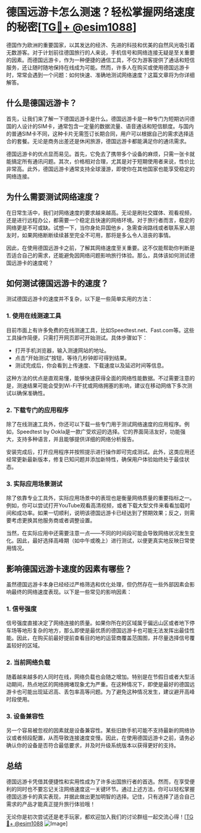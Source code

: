 # 德国远游卡怎么测速？轻松掌握网络速度的秘密[[TG💪+ @esim1088](https://t.me/s/esim1088)]

德国作为欧洲的重要国家，以其发达的经济、先进的科技和优美的自然风光吸引着无数游客。对于计划前往德国旅行的人来说，手机信号和网络连接无疑是至关重要的因素。而德国远游卡，作为一种便捷的通信工具，不仅为游客提供了通话和短信服务，还让随时随地保持在线成为可能。然而，许多人在购买或使用德国远游卡时，常常会遇到一个问题：如何快速、准确地测试网络速度？这篇文章将为你详细解答。

## 什么是德国远游卡？

首先，让我们来了解一下德国远游卡是什么。德国远游卡是一种专门为短期访问德国的人设计的SIM卡，通常包含一定量的数据流量、语音通话和短信额度。与国内的普通SIM卡不同，这种卡片无需签订长期合同，用户可以根据自己的需求选择适合的套餐。无论是商务出差还是休闲旅游，德国远游卡都能满足你的通讯需求。

德国远游卡的优点显而易见。首先，它免去了携带多个设备的麻烦，只需一张卡就能搞定所有通讯问题。其次，价格相对合理，尤其是对于短期使用者来说，性价比非常高。此外，德国远游卡通常支持全球漫游，即使你在其他国家也能享受稳定的网络连接。

## 为什么需要测试网络速度？

在日常生活中，我们对网络速度的要求越来越高。无论是刷社交媒体、观看视频，还是进行远程办公，都需要一个稳定且快速的网络环境。对于旅行者而言，稳定的网络更是不可或缺。试想一下，当你身处异国他乡，急需查询路线或者联系家人朋友时，如果网络断断续续甚至完全不可用，那将是多么令人沮丧的事情。

因此，在使用德国远游卡之前，了解其网络速度至关重要。这不仅能帮助你判断是否适合自己的需求，还能避免因网络问题影响旅行体验。那么，具体该如何测试德国远游卡的速度呢？

## 如何测试德国远游卡的速度？

测试德国远游卡的速度并不复杂，以下是一些简单实用的方法：

### 1. 使用在线测速工具

目前市面上有许多免费的在线测速工具，比如Speedtest.net、Fast.com等。这些工具操作简便，只需打开网页即可开始测试。具体步骤如下：

- 打开手机浏览器，输入测速网站的地址。
- 点击“开始测试”按钮，等待几秒钟即可得到结果。
- 测试完成后，你会看到上传速度、下载速度以及延迟时间等信息。

这种方法的优点是直观易懂，能够快速获得全面的网络性能数据。不过需要注意的是，测速结果可能会受到Wi-Fi干扰或网络拥塞的影响，建议在移动网络下多次测试以确保准确性。

### 2. 下载专门的应用程序

除了在线测速工具外，你还可以下载一些专门用于测试网络速度的应用程序。例如，Speedtest by Ookla是一款广受欢迎的选择。它的界面简洁友好，功能强大，支持多种语言，并且能够提供详细的网络分析报告。

安装完成后，打开应用程序并按照提示进行操作即可完成测试。此外，这类应用还经常更新最新版本，修复已知问题并添加新特性，确保用户体验始终处于最佳状态。

### 3. 实际应用场景测试

除了依靠专业工具外，实际应用场景中的表现也是衡量网络质量的重要指标之一。例如，你可以尝试打开YouTube观看高清视频，或者下载大型文件来看看加载时间和成功率。如果一切顺利，说明该德国远游卡已经达到了预期效果；反之，则需要考虑更换其他服务商或者调整设置。

当然，在实际应用中还需要注意一点——不同的时间段可能会导致网络状况发生变化。因此，最好选择高峰期（如中午或晚上）进行测试，以便更真实地反映日常使用情况。

## 影响德国远游卡速度的因素有哪些？

虽然德国远游卡本身已经经过严格筛选和优化处理，但仍然存在一些外部因素会影响最终的网络速度表现。以下是一些常见的影响因素：

### 1. 信号强度

信号强度直接决定了网络连接的质量。如果你所在的区域属于偏远山区或者地下停车场等地形复杂的地方，那么即使是最优质的德国远游卡也可能无法发挥出最佳性能。因此，在购买前最好提前查看目的地的运营商覆盖范围图，并尽量选择信号覆盖较好的区域。

### 2. 当前网络负载

随着越来越多的人同时在线，网络负载也会随之增加。特别是在节假日或者大型活动期间，热点地区的网络拥堵现象尤为严重。在这种情况下，即使是最好的德国远游卡也可能出现延迟高、丢包率高等问题。为了避免这种情况发生，建议避开高峰时段使用。

### 3. 设备兼容性

另一个容易被忽视的因素就是设备兼容性。某些旧款手机可能不支持最新的网络协议或者频段配置，从而导致连接速度变慢。因此，在使用德国远游卡之前，请务必确认你的设备是否符合最低要求，并及时升级系统版本以获得更好的支持。

## 总结

德国远游卡凭借其便捷性和实用性成为了许多出国旅行者的首选。然而，在享受便利的同时也不要忘记关注网络速度这一关键环节。通过上述方法，你可以轻松掌握德国远游卡的真实表现，并据此做出更加明智的选择。记住，只有选择了适合自己需求的产品才能真正提升旅行体验哦！

无论你是初次尝试还是老手玩家，都欢迎加入我们的讨论群组一起交流心得！[[TG💪+ @esim1088](https://t.me/s/esim1088) ![Image](https://i.postimg.cc/4NQfJmqS/Snipaste-2025-05-13-00-14-12.png)]